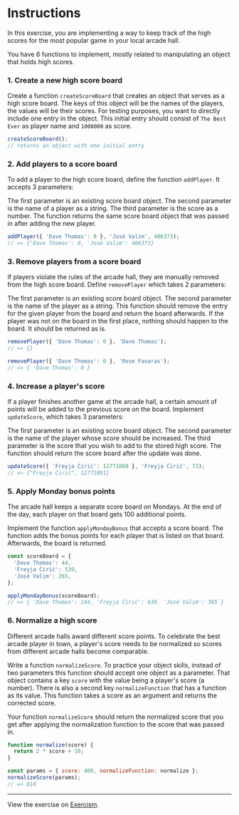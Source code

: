 # Instructions

In this exercise, you are implementing a way to keep track of the high scores for the most popular game in your local arcade hall.

You have 6 functions to implement, mostly related to manipulating an object that holds high scores.

### 1. Create a new high score board

Create a function `createScoreBoard` that creates an object that serves as a high score board. The keys of this object will be the names of the players, the values will be their scores. For testing purposes, you want to directly include one entry in the object. This initial entry should consist of `The Best Ever` as player name and `1000000` as score.

```js
createScoreBoard();
// returns an object with one initial entry
```

### 2. Add players to a score board

To add a player to the high score board, define the function `addPlayer`. It accepts 3 parameters:

The first parameter is an existing score board object.
The second parameter is the name of a player as a string.
The third parameter is the score as a number.
The function returns the same score board object that was passed in after adding the new player.

```js
addPlayer({ 'Dave Thomas': 0 }, 'José Valim', 486373);
// => {'Dave Thomas': 0, 'José Valim': 486373}
```

### 3. Remove players from a score board

If players violate the rules of the arcade hall, they are manually removed from the high score board. Define `removePlayer` which takes 2 parameters:

The first parameter is an existing score board object.
The second parameter is the name of the player as a string.
This function should remove the entry for the given player from the board and return the board afterwards. If the player was not on the board in the first place, nothing should happen to the board. It should be returned as is.

```js
removePlayer({ 'Dave Thomas': 0 }, 'Dave Thomas');
// => {}

removePlayer({ 'Dave Thomas': 0 }, 'Rose Fanaras');
// => { 'Dave Thomas': 0 }
```

### 4. Increase a player's score

If a player finishes another game at the arcade hall, a certain amount of points will be added to the previous score on the board. Implement `updateScore`, which takes 3 parameters:

The first parameter is an existing score board object.
The second parameter is the name of the player whose score should be increased.
The third parameter is the score that you wish to add to the stored high score.
The function should return the score board after the update was done.

```js
updateScore({ 'Freyja Ćirić': 12771008 }, 'Freyja Ćirić', 73);
// => {"Freyja Ćirić", 12771081}
```

### 5. Apply Monday bonus points

The arcade hall keeps a separate score board on Mondays. At the end of the day, each player on that board gets 100 additional points.

Implement the function `applyMondayBonus` that accepts a score board. The function adds the bonus points for each player that is listed on that board. Afterwards, the board is returned.

```js
const scoreBoard = {
  'Dave Thomas': 44,
  'Freyja Ćirić': 539,
  'José Valim': 265,
};

applyMondayBonus(scoreBoard);
// => { 'Dave Thomas': 144, 'Freyja Ćirić': 639, 'José Valim': 365 }
```

### 6. Normalize a high score

Different arcade halls award different score points. To celebrate the best arcade player in town, a player's score needs to be normalized so scores from different arcade halls become comparable.

Write a function `normalizeScore`. To practice your object skills, instead of two parameters this function should accept one object as a parameter. That object contains a key `score` with the value being a player's score (a number). There is also a second key `normalizeFunction` that has a function as its value. This function takes a score as an argument and returns the corrected score.

Your function `normalizeScore` should return the normalized score that you get after applying the normalization function to the score that was passed in.

```js
function normalize(score) {
  return 2 * score + 10;
}

const params = { score: 400, normalizeFunction: normalize };
normalizeScore(params);
// => 810
```

---

View the exercise on [Exercism](https://exercism.org/tracks/javascript/exercises/high-score-board).
